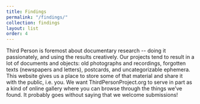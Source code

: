 ```yaml
---
title: Findings
permalink: "/findings/"
collection: findings
layout: list
order: 4
---
```


Third Person is foremost about documentary research -- doing it passionately, and using the results creatively. Our projects tend to result in a lot of documents and objects: old photographs and recordings, forgotten texts (newspapers and letters), postcards, and uncategorizable ephemera. This website gives us a place to store some of that material and share it with the public, i.e. you. We want ThirdPersonProject.org to serve in part as a kind of online gallery where you can browse through the things we’ve found. It probably goes without saying that we welcome submissions!
